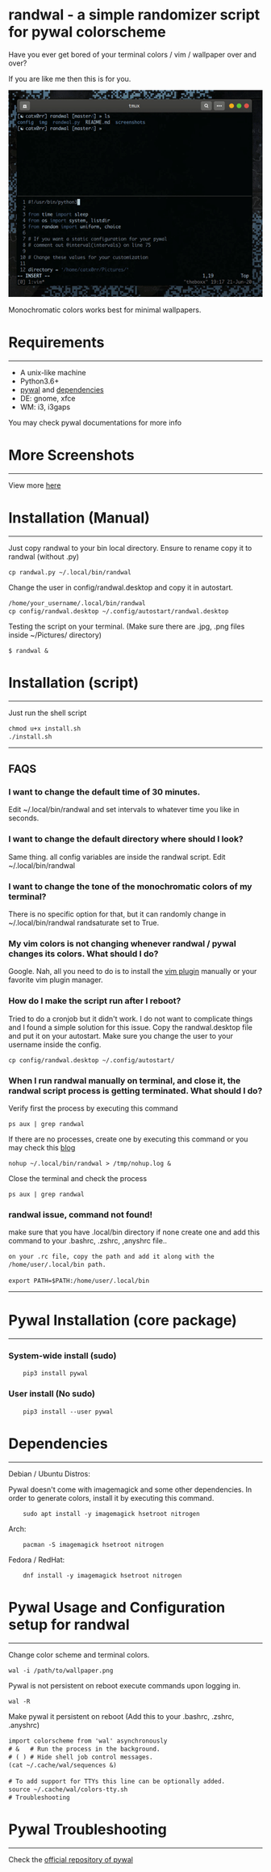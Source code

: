# randwal - a simple randomizer script for pywal colorscheme

Have you ever get bored of your terminal colors / vim / wallpaper over and over?

If you are like me then this is for you.

![randwal demo](https://github.com/catx0rr/randwal/blob/master/img/randwal.gif)

Monochromatic colors works best for minimal wallpapers.

# Requirements
---
- A unix-like machine
- Python3.6+
- [pywal](https://github.com/catx0rr/randwal#pywal-installation-core-package) and [dependencies](https://github.com/catx0rr/randwal#dependencies)
- DE: gnome, xfce  
- WM: i3, i3gaps

You may check pywal documentations for more info

# More Screenshots
---
View more [here](https://github.com/catx0rr/randwal/tree/master/screenshots)

# Installation (Manual)
---

Just copy randwal to your bin local directory. Ensure to rename copy it to randwal (without .py)
```
cp randwal.py ~/.local/bin/randwal
```
Change the user in config/randwal.desktop and copy it in autostart.
```
/home/your_username/.local/bin/randwal
cp config/randwal.desktop ~/.config/autostart/randwal.desktop
```

Testing the script on your terminal. (Make sure there are .jpg, .png files inside ~/Pictures/ directory)
```
$ randwal &
```

# Installation (script)
---

Just run the shell script
```
chmod u+x install.sh
./install.sh
```

---
FAQS
---
### I want to change the default time of 30 minutes.

Edit ~/.local/bin/randwal and set intervals to whatever time you like in seconds.

### I want to change the default directory where should I look?

Same thing. all config variables are inside the randwal script. Edit ~/.local/bin/randwal

### I want to change the tone of the monochromatic colors of my terminal?

There is no specific option for that, but it can randomly change in ~/.local/bin/randwal randsaturate set to True.

### My vim colors is not changing whenever randwal / pywal changes its colors. What should I do?

Google. Nah, all you need to do is to install the [vim plugin](https://github.com/dylanaraps/wal.vim) manually or your favorite vim plugin manager.

### How do I make the script run after I reboot?

Tried to do a cronjob but it didn't work. I do not want to complicate things and  I found a simple solution for this issue. Copy the randwal.desktop file and put it on your autostart. Make sure you change the user to your username inside the config.

```
cp config/randwal.desktop ~/.config/autostart/
```

### When I run randwal manually on terminal, and close it, the randwal script process is getting terminated. What should I do?

Verify first the process by executing this command
```
ps aux | grep randwal
```

If there are no processes, create one by executing this command or you may check this [blog](https://janakiev.com/blog/python-background/)
```
nohup ~/.local/bin/randwal > /tmp/nohup.log &
```

Close the terminal and check the process
```
ps aux | grep randwal
```

### randwal issue, command not found!

make sure that you have .local/bin directory if none create one and add this command to your .bashrc, .zshrc, ,anyshrc file..
```
on your .rc file, copy the path and add it along with the /home/user/.local/bin path.

export PATH=$PATH:/home/user/.local/bin
```

---
# Pywal Installation (core package)
---
### System-wide install (sudo)
```
    pip3 install pywal
```
### User install (No sudo)
```
    pip3 install --user pywal
```

# Dependencies
---
Debian / Ubuntu Distros:

Pywal doesn't come with imagemagick and some other dependencies. In order to generate colors, install it by executing this command.
```
    sudo apt install -y imagemagick hsetroot nitrogen
```

Arch:
```
    pacman -S imagemagick hsetroot nitrogen
```

Fedora / RedHat:
```
    dnf install -y imagemagick hsetroot nitrogen
```

# Pywal Usage and Configuration setup for randwal
---
Change color scheme and terminal colors.
```
wal -i /path/to/wallpaper.png
```

Pywal is not persistent on reboot execute commands upon logging in.
```
wal -R
```

Make pywal it persistent on reboot (Add this to your .bashrc, .zshrc, .anyshrc)
```
import colorscheme from 'wal' asynchronously
# &   # Run the process in the background.
# ( ) # Hide shell job control messages.
(cat ~/.cache/wal/sequences &)

# To add support for TTYs this line can be optionally added.
source ~/.cache/wal/colors-tty.sh
# Troubleshooting
```

# Pywal Troubleshooting
---
Check the [official repository of pywal](https://github.com/dylanaraps/pywal)
